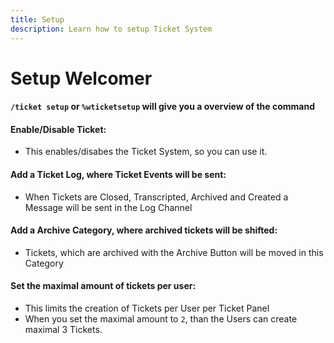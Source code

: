 ```yaml
---
title: Setup
description: Learn how to setup Ticket System
---
```


# Setup Welcomer

#### `/ticket setup` or `%wticketsetup` will give you a overview of the command


#### Enable/Disable Ticket:
- This enables/disabes the Ticket System, so you can use it.
<command message = "%tsetup enable/disable" slash = "/ticket setup enable/disable" description = "Enables/Disables the Ticket System, which ables you to create Ticket Panels" permissions = "ADMINISTRATOR"/>

#### Add a Ticket Log, where Ticket Events will be sent:
- When Tickets are Closed, Transcripted, Archived and Created a Message will be sent in the Log Channel
<command message = "%tsetup log <#channel>" slash = "/ticket setup log [channel]" description = "Adds the mentioned Channel as Ticket Log, where the upcoming Ticket Events will be sent." permissions = "ADMINISTRATOR"/>


#### Add a Archive Category, where archived tickets will be shifted:
- Tickets, which are archived with the Archive Button will be moved in this Category
<command message = "%tsetup archivecategory <#category>" slash = "/ticket setup archivecategory [category]" description = "Adds the mentioned Category as Archive Category, where the archived Channels will be moved" permissions = "ADMINISTRATOR"/>

#### Set the maximal amount of tickets per user:
- This limits the creation of Tickets per User per Ticket Panel
- When you set the maximal amount to `2`, than the Users can create maximal 3 Tickets.
<command message = "%tsetup maxtickets <number>" slash = "/ticket setup maxtickets [number]" description = "Sets the maximal amount of Tickets, which can be created by the User" permissions = "ADMINISTRATOR"/>